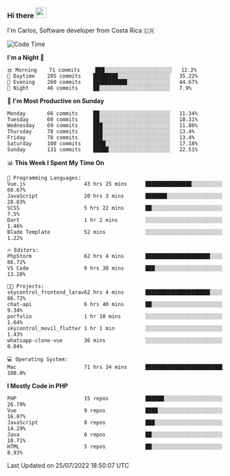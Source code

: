 ### Hi there <img src="https://media.giphy.com/media/hvRJCLFzcasrR4ia7z/giphy.gif" width="25px" height="25px">

I'm Carlos, Software developer from Costa Rica 🇨🇷

<!--START_SECTION:waka-->
![Code Time](http://img.shields.io/badge/Code%20Time-0%20secs-blue)

**I'm a Night 🦉** 

```text
🌞 Morning    71 commits     ███░░░░░░░░░░░░░░░░░░░░░░   12.2% 
🌆 Daytime    205 commits    ████████░░░░░░░░░░░░░░░░░   35.22% 
🌃 Evening    260 commits    ███████████░░░░░░░░░░░░░░   44.67% 
🌙 Night      46 commits     ██░░░░░░░░░░░░░░░░░░░░░░░   7.9%

```
📅 **I'm Most Productive on Sunday** 

```text
Monday       66 commits     ██░░░░░░░░░░░░░░░░░░░░░░░   11.34% 
Tuesday      60 commits     ██░░░░░░░░░░░░░░░░░░░░░░░   10.31% 
Wednesday    69 commits     ███░░░░░░░░░░░░░░░░░░░░░░   11.86% 
Thursday     78 commits     ███░░░░░░░░░░░░░░░░░░░░░░   13.4% 
Friday       78 commits     ███░░░░░░░░░░░░░░░░░░░░░░   13.4% 
Saturday     100 commits    ████░░░░░░░░░░░░░░░░░░░░░   17.18% 
Sunday       131 commits    █████░░░░░░░░░░░░░░░░░░░░   22.51%

```


📊 **This Week I Spent My Time On** 

```text
💬 Programming Languages: 
Vue.js                   43 hrs 25 mins      ███████████████░░░░░░░░░░   60.67% 
JavaScript               20 hrs 3 mins       ███████░░░░░░░░░░░░░░░░░░   28.03% 
SCSS                     5 hrs 22 mins       ██░░░░░░░░░░░░░░░░░░░░░░░   7.5% 
Dart                     1 hr 2 mins         ░░░░░░░░░░░░░░░░░░░░░░░░░   1.46% 
Blade Template           52 mins             ░░░░░░░░░░░░░░░░░░░░░░░░░   1.22%

🔥 Editors: 
PhpStorm                 62 hrs 4 mins       █████████████████████░░░░   86.72% 
VS Code                  9 hrs 30 mins       ███░░░░░░░░░░░░░░░░░░░░░░   13.28%

🐱‍💻 Projects: 
skycontrol_frontend_larav62 hrs 4 mins       █████████████████████░░░░   86.72% 
chat-api                 6 hrs 40 mins       ██░░░░░░░░░░░░░░░░░░░░░░░   9.34% 
porfolio                 1 hr 10 mins        ░░░░░░░░░░░░░░░░░░░░░░░░░   1.64% 
skycontrol_movil_flutter 1 hr 1 min          ░░░░░░░░░░░░░░░░░░░░░░░░░   1.43% 
whatsapp-clone-vue       36 mins             ░░░░░░░░░░░░░░░░░░░░░░░░░   0.84%

💻 Operating System: 
Mac                      71 hrs 34 mins      █████████████████████████   100.0%

```

**I Mostly Code in PHP** 

```text
PHP                      15 repos            ██████░░░░░░░░░░░░░░░░░░░   26.79% 
Vue                      9 repos             ████░░░░░░░░░░░░░░░░░░░░░   16.07% 
JavaScript               8 repos             ███░░░░░░░░░░░░░░░░░░░░░░   14.29% 
Java                     6 repos             ██░░░░░░░░░░░░░░░░░░░░░░░   10.71% 
HTML                     5 repos             ██░░░░░░░░░░░░░░░░░░░░░░░   8.93%

```



 Last Updated on 25/07/2022 18:50:07 UTC
<!--END_SECTION:waka-->
